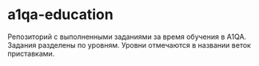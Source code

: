 # a1qa-education
Репозиторий с выполненными заданиями за время обучения в A1QA.
Задания разделены по уровням. Уровни отмечаются в названии веток приставками.
